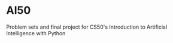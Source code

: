 # AI50
Problem sets and final project for CS50's Introduction to Artificial Intelligence with Python
